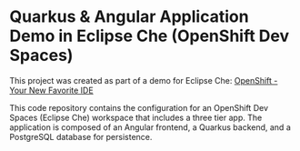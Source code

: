 # Quarkus & Angular Application Demo in Eclipse Che (OpenShift Dev Spaces)

This project was created as part of a demo for Eclipse Che: [OpenShift - Your New Favorite IDE](https://upstreamwithoutapaddle.com/blog%20post/2023/04/06/Development-On-OpenShift-With-Eclipse-Che.html)

This code repository contains the configuration for an OpenShift Dev Spaces (Eclipse Che) workspace that includes a three tier app.  The application is composed of an Angular frontend, a Quarkus backend, and a PostgreSQL database for persistence.

